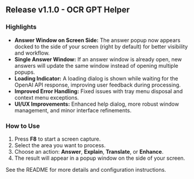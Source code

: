 ## Release v1.1.0 - OCR GPT Helper

### Highlights
- **Answer Window on Screen Side:** The answer popup now appears docked to the side of your screen (right by default) for better visibility and workflow.
- **Single Answer Window:** If an answer window is already open, new answers will update the same window instead of opening multiple popups.
- **Loading Indicator:** A loading dialog is shown while waiting for the OpenAI API response, improving user feedback during processing.
- **Improved Error Handling:** Fixed issues with tray menu disposal and context menu exceptions.
- **UI/UX Improvements:** Enhanced help dialog, more robust window management, and minor interface refinements.

### How to Use
1. Press **F8** to start a screen capture.
2. Select the area you want to process.
3. Choose an action: **Answer**, **Explain**, **Translate**, or **Enhance**.
4. The result will appear in a popup window on the side of your screen.

See the README for more details and configuration instructions.
